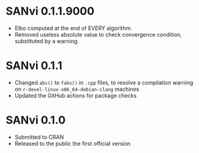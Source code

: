 # SANvi 0.1.1.9000

* Elbo computed at the end of EVERY algorithm.
* Removed useless absolute value to check convergence condition, substituted by a warning.

# SANvi 0.1.1

* Changed `abs()` to `fabs()` in `.cpp` files, to resolve a compilation warning on `r-devel-linux-x86_64-debian-clang` machines
* Updated the GitHub actions for package checks

# SANvi 0.1.0

* Submitted to CRAN
* Released to the public the first official version
